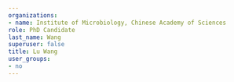 ```yaml
---
organizations:
- name: Institute of Microbiology, Chinese Academy of Sciences
role: PhD Candidate
last_name: Wang
superuser: false
title: Lu Wang
user_groups:
- no
---
```





